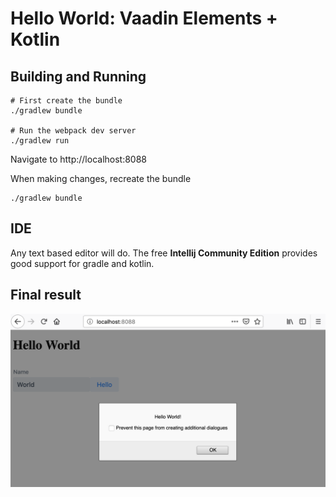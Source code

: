 # Hello World: Vaadin Elements + Kotlin

## Building and Running

```
# First create the bundle
./gradlew bundle

# Run the webpack dev server
./gradlew run
```

Navigate to http://localhost:8088

When making changes, recreate the bundle

```
./gradlew bundle
```

## IDE

Any text based editor will do. The free **Intellij Community Edition** provides good support for gradle and kotlin.

## Final result

![Hello World (Kotlin)](images/demo.png "Hello World using Vaadin in Kotlin Js")
